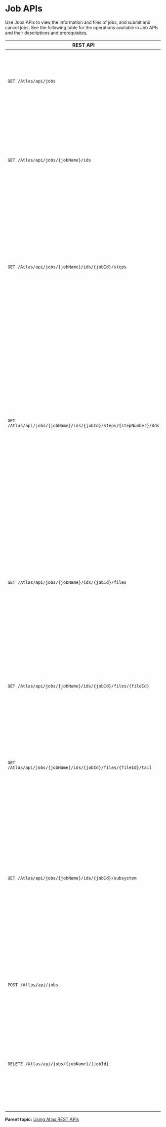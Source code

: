 # Job APIs

Use Jobs APIs to view the information and files of jobs, and submit and cancel jobs. See the following table for the operations available in Job APIs and their descriptions and prerequisites.

|REST API|Description|Prerequisite|
|--------|-----------|-------------|
|`GET /Atlas/api/jobs`|Get a list of jobs. Use this API to get a list of job names that match a given prefix, owner, or both.|z/OSMF restjobs|
|`GET /Atlas/api/jobs/{jobName}/ids`|Get a list of job identifiers for a given job name. If you have a list of existing job names, use this API to get a list of job instances for a given job name.|z/OSMF restjobs|
|`GET /Atlas/api/jobs/{jobName}/ids/{jobId}/steps`|Get job steps for a given job. With a job name and job ID, use this API to get a list of the job steps, which includes the step name, the executed program, and the logical step number.|z/OSMF restjobs|
|`GET /Atlas/api/jobs/{jobName}/ids/{jobId}/steps/{stepNumber}/dds`|Get data set definitions \(DDs\) for a given job step. If you know a step number for a given job instance, use this API to get a list of the DDs for a given job step, which includes the DD name, the data sets that are described by the DD, the original DD JCL, and the logical order of the DD in the step.|z/OSMF restjobs|
|`GET /Atlas/api/jobs/{jobName}/ids/{jobId}/files`|Get a list of output file names for a job. Job output files have associated DSIDs. Use this API to get a list of the DSIDs and DD name of a job. You can use the DSIDs and DD name to read specific job output files.|z/OSMF restjobs|
|`GET /Atlas/api/jobs/{jobName}/ids/{jobId}/files/{fileId}`|Read content from a specific job output file. If you have a DSID or field for a given job, use this API to read the output file's content.|z/OSMF restjobs|
|`GET /Atlas/api/jobs/{jobName}/ids/{jobId}/files/{fileId}/tail`|Read the tail of a job's output file. Use this API to request a specific number of records from the tail of a job output file.|z/OSMF restjobs|
|`GET /Atlas/api/jobs/{jobName}/ids/{jobId}/subsystem`|Get the subsystem type for a job. Use this API to determine the subsystem that is associated with a given job. The API examines the JCL of the job to determine if the executed program is CICS®, DB2®, IMS™, or IBM® MQ.|z/OSMF restjobs|
|`POST /Atlas/api/jobs`|Submit a job and get the job id back. Use this API to submit a partitioned data set member or UNIX™ file.|z/OSMF restjobs|
|`DELETE /Atlas/api/jobs/{jobName}/{jobId}`|Cancel a job and purge its associated files. Use this API to purge a submitted job and the logged output files that it creates to free up space.|z/OSMF Running Common Information Model \(CIM\) server|

**Parent topic:** [Using Atlas REST APIs](../topics/usingatlasrestapis.md)

